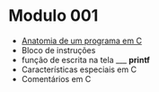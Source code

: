 # Modulo 001
 * [Anatomia de um programa em C](/docs/mod-001/content.md)
 * Bloco de instruções
 * função de escrita na tela ___ **printf**
 * Características especiais em C
 * Comentários em C
